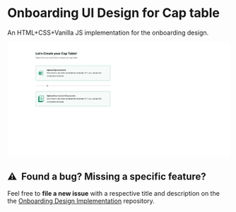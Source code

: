 # Onboarding UI Design for Cap table

An HTML+CSS+Vanilla JS implementation for the onboarding design.

![](./Screenshot1.jpeg)


## ⚠️&nbsp; Found a bug? Missing a specific feature?

Feel free to **file a new issue** with a respective title and description on the the [Onboarding Design Implementation](https://github.com/ArpitBansal87/cap-table-ui-design/issuess) repository. 

